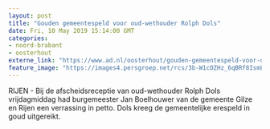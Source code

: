 ```yaml
---
layout: post
title: "Gouden gemeentespeld voor oud-wethouder Rolph Dols"
date: Fri, 10 May 2019 15:14:00 GMT
categories: 
- noord-brabant 
- oosterhout 
externe_link: "https://www.ad.nl/oosterhout/gouden-gemeentespeld-voor-oud-wethouder-rolph-dols~a6f3ce0a/"
feature_image: "https://images4.persgroep.net/rcs/3b-W1cOZHz_6qBRf8IsmLhJS5jk/diocontent/147867473/_fitwidth/400/?appId=21791a8992982cd8da851550a453bd7f&quality=0.7"
---
```


RIJEN - Bij de afscheidsreceptie van oud-wethouder Rolph Dols vrijdagmiddag had burgemeester Jan Boelhouwer van de gemeente Gilze en Rijen een verrassing in petto. Dols kreeg de gemeentelijke erespeld in goud uitgereikt.

